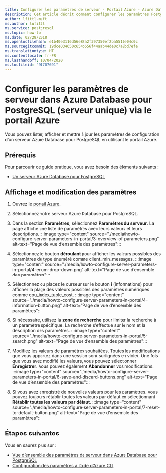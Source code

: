 ```yaml
---
title: Configurer les paramètres de serveur - Portail Azure - Azure Database pour PostgreSQL - Serveur unique
description: Cet article décrit comment configurer les paramètres Postgres dans Azure Database pour PostgreSQL par le biais du portail Azure.
author: lfittl-msft
ms.author: lufittl
ms.service: postgresql
ms.topic: how-to
ms.date: 02/28/2018
ms.openlocfilehash: e1b40e3116d56e87a2f397350ef2ba5510e04c0c
ms.sourcegitcommit: 19dce034650c654b656f44aab44de0c7a8bd7efe
ms.translationtype: HT
ms.contentlocale: fr-FR
ms.lasthandoff: 10/04/2020
ms.locfileid: "91707691"
---
```

# <a name="configure-server-parameters-in-azure-database-for-postgresql---single-server-via-the-azure-portal"></a>Configurer les paramètres de serveur dans Azure Database pour PostgreSQL (serveur unique) via le portail Azure 
Vous pouvez lister, afficher et mettre à jour les paramètres de configuration d’un serveur Azure Database pour PostgreSQL en utilisant le portail Azure.

## <a name="prerequisites"></a>Prérequis
Pour parcourir ce guide pratique, vous avez besoin des éléments suivants :
- [Un serveur Azure Database pour PostgreSQL](quickstart-create-server-database-portal.md)

## <a name="viewing-and-editing-parameters"></a>Affichage et modification des paramètres
1. Ouvrez le [portail Azure](https://portal.azure.com).

2. Sélectionnez votre serveur Azure Database pour PostgreSQL.

3. Dans la section **Paramètres**, sélectionnez **Paramètres du serveur**. La page affiche une liste de paramètres avec leurs valeurs et leurs descriptions.
:::image type="content" source="./media/howto-configure-server-parameters-in-portal/3-overview-of-parameters.png" alt-text="Page de vue d’ensemble des paramètres":::

4. Sélectionnez le bouton **déroulant** pour afficher les valeurs possibles des paramètres de type énuméré comme client_min_messages.
:::image type="content" source="./media/howto-configure-server-parameters-in-portal/4-enum-drop-down.png" alt-text="Page de vue d’ensemble des paramètres":::

5. Sélectionnez ou placez le curseur sur le bouton **i** (informations) pour afficher la plage des valeurs possibles des paramètres numériques comme cpu_index_tuple_cost.
:::image type="content" source="./media/howto-configure-server-parameters-in-portal/4-information-button.png" alt-text="Page de vue d’ensemble des paramètres":::

6. Si nécessaire, utilisez la **zone de recherche** pour limiter la recherche à un paramètre spécifique. La recherche s’effectue sur le nom et la description des paramètres.
:::image type="content" source="./media/howto-configure-server-parameters-in-portal/5-search.png" alt-text="Page de vue d’ensemble des paramètres":::

7. Modifiez les valeurs de paramètres souhaitées. Toutes les modifications que vous apportez dans une session sont surlignées en violet. Une fois que vous avez modifié les valeurs, vous pouvez sélectionner **Enregistrer**. Vous pouvez également **Abandonner** vos modifications.
:::image type="content" source="./media/howto-configure-server-parameters-in-portal/6-save-and-discard-buttons.png" alt-text="Page de vue d’ensemble des paramètres":::

8. Si vous avez enregistré de nouvelles valeurs pour les paramètres, vous pouvez toujours rétablir toutes les valeurs par défaut en sélectionnant **Rétablir toutes les valeurs par défaut**.
:::image type="content" source="./media/howto-configure-server-parameters-in-portal/7-reset-to-default-button.png" alt-text="Page de vue d’ensemble des paramètres":::

## <a name="next-steps"></a>Étapes suivantes
Vous en saurez plus sur :
- [Vue d’ensemble des paramètres de serveur dans Azure Database pour PostgreSQL](concepts-servers.md)
- [Configuration des paramètres à l’aide d’Azure CLI](howto-configure-server-parameters-using-cli.md)
